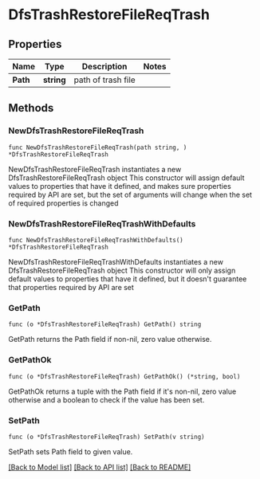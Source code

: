 # DfsTrashRestoreFileReqTrash

## Properties

Name | Type | Description | Notes
------------ | ------------- | ------------- | -------------
**Path** | **string** | path of trash file | 

## Methods

### NewDfsTrashRestoreFileReqTrash

`func NewDfsTrashRestoreFileReqTrash(path string, ) *DfsTrashRestoreFileReqTrash`

NewDfsTrashRestoreFileReqTrash instantiates a new DfsTrashRestoreFileReqTrash object
This constructor will assign default values to properties that have it defined,
and makes sure properties required by API are set, but the set of arguments
will change when the set of required properties is changed

### NewDfsTrashRestoreFileReqTrashWithDefaults

`func NewDfsTrashRestoreFileReqTrashWithDefaults() *DfsTrashRestoreFileReqTrash`

NewDfsTrashRestoreFileReqTrashWithDefaults instantiates a new DfsTrashRestoreFileReqTrash object
This constructor will only assign default values to properties that have it defined,
but it doesn't guarantee that properties required by API are set

### GetPath

`func (o *DfsTrashRestoreFileReqTrash) GetPath() string`

GetPath returns the Path field if non-nil, zero value otherwise.

### GetPathOk

`func (o *DfsTrashRestoreFileReqTrash) GetPathOk() (*string, bool)`

GetPathOk returns a tuple with the Path field if it's non-nil, zero value otherwise
and a boolean to check if the value has been set.

### SetPath

`func (o *DfsTrashRestoreFileReqTrash) SetPath(v string)`

SetPath sets Path field to given value.



[[Back to Model list]](../README.md#documentation-for-models) [[Back to API list]](../README.md#documentation-for-api-endpoints) [[Back to README]](../README.md)


